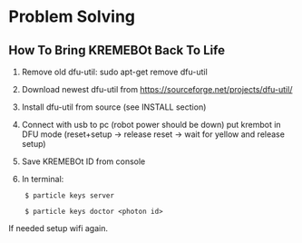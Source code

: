 # Problem Solving

## How To Bring KREMEBOt Back To Life



1. Remove old dfu-util: sudo apt-get remove dfu-util

2. Download newest dfu-util from https://sourceforge.net/projects/dfu-util/

3. Install dfu-util from source (see INSTALL section)

4. Connect with usb to pc (robot power should be down) put krembot in DFU mode (reset+setup -> release reset -> wait for yellow and release setup)

5. Save KREMEBOt ID from console

6. In terminal:

```
    $ particle keys server
```

```
    $ particle keys doctor <photon id>
```

If needed setup wifi again.
